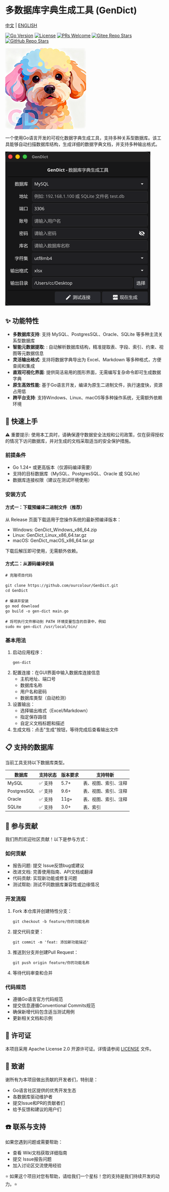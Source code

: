 # 多数据库字典生成工具 (GenDict)

[中文](README.md) | [ENGLISH](README_EN.md)

[![Go Version](https://img.shields.io/badge/Go-1.24%2B-blue.svg)](https://golang.org/)
[![License](https://img.shields.io/badge/License-Apache%202.0-blue.svg)](https://opensource.org/licenses/Apache-2.0)
[![PRs Welcome](https://img.shields.io/badge/PRs-welcome-brightgreen.svg)](https://github.com/ourcolour/GenDict/pulls)
[![Gitee Repo Stars](https://img.shields.io/github/stars/ourcolour/GenDict?style=flat&logo=gitee)](https://gitee.com/ourcolour/GenDict)
[![GitHub Repo Stars](https://img.shields.io/github/stars/ourcolour/GenDict?style=flat&logo=github)](https://github.com/ourcolour/GenDict)

<img src="./Icon.png" alt="Icon" style="width: 256px;" />

一个使用Go语言开发的可视化数据字典生成工具，支持多种关系型数据库。该工具能够自动扫描数据库结构，生成详细的数据字典文档，并支持多种输出格式。

![screen](screen.png)

## ✨ 功能特性

- **多数据库支持**: 支持 MySQL、PostgresSQL、Oracle、SQLite 等多种主流关系型数据库
- **智能元数据提取**: : 自动解析数据库结构，精准提取表、字段、索引、约束、视图等元数据信息
- **灵活输出格式**: 支持将数据字典导出为 Excel、Markdown 等多种格式，方便查阅和集成
- **直观可视化界面**: 提供简洁易用的图形界面，无需编写复杂命令即可生成数据字典
- **原生高效性能**: 基于Go语言开发，编译为原生二进制文件，执行速度快，资源占用低
- **跨平台支持**: 支持Windows、Linux、macOS等多种操作系统，无需额外依赖环境

## 🚀 快速上手

⚠️ 重要提示: 使用本工具时，请确保遵守数据安全法规和公司政策，仅在获得授权的情况下访问数据库，并对生成的文档采取适当的安全保护措施。

### 前提条件

- Go 1.24+ 或更高版本（仅源码编译需要）
- 支持的目标数据库（MySQL、PostgresSQL、Oracle 或 SQLite）
- 数据库连接权限（建议在测试环境使用）

### 安装方式

#### **方式一：下载预编译二进制文件（推荐）**

从 Release 页面下载适用于您操作系统的最新预编译版本：
- Windows: GenDict_Windows_x86_64.zip
- Linux: GenDict_Linux_x86_64.tar.gz
- macOS: GenDict_macOS_x86_64.tar.gz

下载后解压即可使用，无需额外依赖。

#### **方式二：从源码编译安装**

```shell
# 克隆项目代码

git clone https://github.com/ourcolour/GenDict.git
cd GenDict

# 编译并安装
go mod download
go build -o gen-dict main.go

# 将可执行文件移动到 PATH 环境变量包含的目录中，例如
sudo mv gen-dict /usr/local/bin/
```

### 基本用法

1. 启动应用程序：
    ```shell
    gen-dict
    ```
2. 配置连接：在GUI界面中输入数据库连接信息
   - 主机地址、端口号
   - 数据库名称
   - 用户名和密码
   - 数据库类型（自动检测）
3. 设置输出：
   - 选择输出格式（Excel/Markdown）
   - 指定保存路径
   - 自定义文档标题和描述
4. 生成文档：点击"生成"按钮，等待完成后查看输出文件

## 📋 支持的数据库

当前工具支持以下数据库类型。

| 数据库        | 支持状态 | 版本要求 | 支持特新  |
|--------------|------|------|-------|
| MySQL      | ✅ 支持 | 5.7+ | 表、视图、索引、注释 |
| PostgresSQL | ✅ 支持 | 9.6+ | 表、视图、索引、注释 |
| Oracle     | ✅ 支持 | 11g+ | 表、视图、索引、注释 |
| SQLite     | ✅ 支持 | 3.0+ | 表、索引 |


## 🤝 参与贡献

我们热烈欢迎社区贡献！以下是参与方式：

### 如何贡献
- 报告问题: 提交 Issue反馈bug或建议
- 改进文档: 完善使用指南、API文档或翻译
- 代码贡献: 实现新功能或修复问题
- 测试帮助: 测试不同数据库兼容性或边缘情况

### 开发流程

1. Fork 本仓库并创建特性分支：
    ```shell
    git checkout -b feature/你的功能名称
    ```
2. 提交代码变更：
    ```shell
    git commit -m 'feat: 添加新功能描述'
    ```
3. 推送到分支并创建Pull Request：
    ```shell
    git push origin feature/你的功能名称
    ```
4. 等待代码审查和合并

### 代码规范

- 遵循Go语言官方代码规范
- 提交信息遵循Conventional Commits规范
- 确保新增代码包含适当测试用例
- 更新相关文档和示例

## 📄 许可证

本项目采用 Apache License 2.0 开源许可证。详情请参阅 [LICENSE](LICENSE) 文件。

## 🙏 致谢

谢所有为本项目做出贡献的开发者们，特别是：
- Go语言社区提供的优秀开发生态
- 各数据库驱动维护者
- 提交Issue和PR的贡献者们
- 给予反馈和建议的用户们

## ☎️ 联系与支持

如果您遇到问题或需要帮助：

- 查看 Wiki文档获取详细指南
- 提交 Issue报告问题
- 加入讨论区交流使用经验

⭐ 如果这个项目对您有帮助，请给我们一个星标！您的支持是我们持续开发的动力。⭐